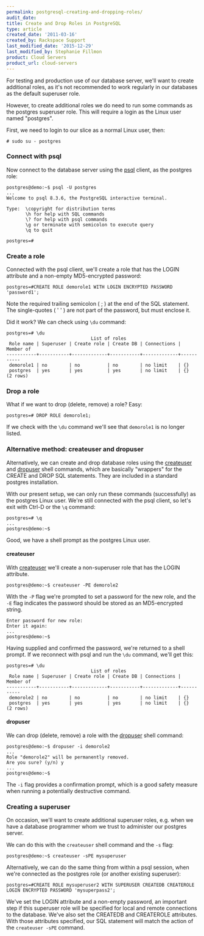 ```yaml
---
permalink: postgresql-creating-and-dropping-roles/
audit_date:
title: Create and Drop Roles in PostgreSQL
type: article
created_date: '2011-03-16'
created_by: Rackspace Support
last_modified_date: '2015-12-29'
last_modified_by: Stephanie Fillmon
product: Cloud Servers
product_url: cloud-servers
---
```


For testing and production use of our database server, we'll want to
create additional roles, as it's not recommended to work regularly in
our databases as the default superuser role.

However, to create additional roles we do need to run some commands as
the postgres superuser role. This will require a login as the Linux user
named "postgres".

First, we need to login to our slice as a normal Linux user, then:


    # sudo su - postgres

### Connect with psql

Now connect to the database server using the
[psql](http://www.postgresql.org/docs/8.3/static/app-psql.html "http://www.postgresql.org/docs/8.3/static/app-psql.html")
client, as the postgres role:

    postgres@demo:~$ psql -U postgres
    ...
    Welcome to psql 8.3.6, the PostgreSQL interactive terminal.

    Type:  \copyright for distribution terms
           \h for help with SQL commands
           \? for help with psql commands
           \g or terminate with semicolon to execute query
           \q to quit

    postgres=#

### Create a role

Connected with the psql client, we'll create a role that has the LOGIN
attribute and a non-empty MD5-encrypted password:

    postgres=#CREATE ROLE demorole1 WITH LOGIN ENCRYPTED PASSWORD 'password1';

Note the required trailing semicolon ( ; ) at the end of the SQL
statement. The single-quotes ( ' ' ) are not part of the password, but
must enclose it.

Did it work? We can check using `\du` command:

    postgres=# \du
                                   List of roles
     Role name | Superuser | Create role | Create DB | Connections | Member of
    -----------+-----------+-------------+-----------+-------------+-----------
     demorole1 | no        | no          | no        | no limit    | {}
     postgres  | yes       | yes         | yes       | no limit    | {}
    (2 rows)

### Drop a role

What if we want to drop (delete, remove) a role? Easy:

    postgres=# DROP ROLE demorole1;

If we check with the `\du` command we'll see that `demorole1` is no
longer listed.

### Alternative method: createuser and dropuser

Alternatively, we can create and drop database roles using the
[createuser](http://www.postgresql.org/docs/8.3/static/app-createuser.html "http://www.postgresql.org/docs/8.3/static/app-createuser.html")
and
[dropuser](http://www.postgresql.org/docs/8.3/static/app-dropuser.html "http://www.postgresql.org/docs/8.3/static/app-dropuser.html")
shell commands, which are basically "wrappers" for the CREATE and DROP
SQL statements. They are included in a standard postgres installation.

With our present setup, we can only run these commands (successfully) as
the postgres Linux user. We're still connected with the psql client, so
let's exit with Ctrl-D or the `\q` command:

    postgres=# \q
    ...
    postgres@demo:~$

Good, we have a shell prompt as the postgres Linux user.

#### createuser

With
[createuser](http://www.postgresql.org/docs/8.3/static/app-createuser.html "http://www.postgresql.org/docs/8.3/static/app-createuser.html")
we'll create a non-superuser role that has the LOGIN attribute.

    postgres@demo:~$ createuser -PE demorole2

With the `-P` flag we're prompted to set a password for the new role,
and the `-E` flag indicates the password should be stored as an
MD5-encrypted string.

    Enter password for new role:
    Enter it again:
    ...
    postgres@demo:~$

Having supplied and confirmed the password, we're returned to a shell
prompt. If we reconnect with psql and run the `\du` command, we'll get
this:

    postgres=# \du
                                   List of roles
     Role name | Superuser | Create role | Create DB | Connections | Member of
    -----------+-----------+-------------+-----------+-------------+-----------
     demorole2 | no        | no          | no        | no limit    | {}
     postgres  | yes       | yes         | yes       | no limit    | {}
    (2 rows)

#### dropuser

We can drop (delete, remove) a role with the
[dropuser](http://www.postgresql.org/docs/8.3/static/app-dropuser.html "http://www.postgresql.org/docs/8.3/static/app-dropuser.html")
shell command:

    postgres@demo:~$ dropuser -i demorole2
    ...
    Role "demorole2" will be permanently removed.
    Are you sure? (y/n) y
    ...
    postgres@demo:~$

The `-i` flag provides a confirmation prompt, which is a good safety
measure when running a potentially destructive command.

### Creating a superuser

On occasion, we'll want to create additional superuser roles, e.g. when
we have a database programmer whom we trust to administer our postgres
server.

We can do this with the `createuser` shell command and the `-s` flag:

    postgres@demo:~$ createuser -sPE mysuperuser

Alternatively, we can do the same thing from within a psql session, when
we're connected as the postgres role (or another existing superuser):

    postgres=#CREATE ROLE mysuperuser2 WITH SUPERUSER CREATEDB CREATEROLE LOGIN ENCRYPTED PASSWORD 'mysuperpass2';

We've set the LOGIN attribute and a non-empty password, an important step if
this superuser role will be specified for local and remote connections
to the database. We've also set the CREATEDB and CREATEROLE attributes.
With those attributes specified, our SQL statement will match the action
of the `createuser -sPE` command.
